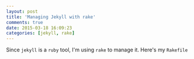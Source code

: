 ```yaml
---
layout: post
title: 'Managing Jekyll with rake'
comments: true
date: 2015-03-18 16:09:23
categories: [jekyll, rake]
---
```


Since <code>jekyll</code> is a <code>ruby</code> tool, I'm using <code>rake</code> to manage it. Here's my <code>Rakefile</code>

<script src="https://gist.github.com/funkfinger/c94a9cab44c8c666bcab.js"></script>
